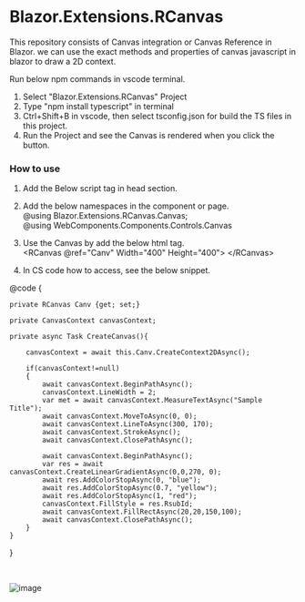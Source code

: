 # Blazor.Extensions.RCanvas
This repository consists of Canvas integration or Canvas Reference in Blazor. we can use the exact methods and properties of canvas javascript in blazor to draw a 2D context.

Run below npm commands in vscode terminal.
1. Select "Blazor.Extensions.RCanvas" Project
2. Type "npm install typescript" in terminal
3. Ctrl+Shift+B in vscode, then select tsconfig.json for build the TS files in this project.
4. Run the Project and see the Canvas is rendered when you click the button.

### How to use
1. Add the Below script tag in head section.
   <br/>
      <script src="./_content/Blazor.Extensions.RCanvas/Canvas/RCanvas.razor.js" type="text\javascript"></script>

3. Add the below namespaces in the component or page. <br/>
       @using Blazor.Extensions.RCanvas.Canvas; <br/>
       @using WebComponents.Components.Controls.Canvas

4. Use the Canvas by add the below html tag. <br/>
       <RCanvas @ref="Canv" Width="400" Height="400"> &lt;/RCanvas> <br/>       

5. In CS code how to access, see the below snippet.

        
@code {

    private RCanvas Canv {get; set;}

    private CanvasContext canvasContext;

    private async Task CreateCanvas(){
        
        canvasContext = await this.Canv.CreateContext2DAsync();

        if(canvasContext!=null)
        {
            await canvasContext.BeginPathAsync();
            canvasContext.LineWidth = 2;
            var met = await canvasContext.MeasureTextAsync("Sample Title");
            await canvasContext.MoveToAsync(0, 0);
            await canvasContext.LineToAsync(300, 170);
            await canvasContext.StrokeAsync();
            await canvasContext.ClosePathAsync();

            await canvasContext.BeginPathAsync();
            var res = await canvasContext.CreateLinearGradientAsync(0,0,270, 0);
            await res.AddColorStopAsync(0, "blue");
            await res.AddColorStopAsync(0.7, "yellow");
            await res.AddColorStopAsync(1, "red");
            canvasContext.FillStyle = res.RsubId;
            await canvasContext.FillRectAsync(20,20,150,100);
            await canvasContext.ClosePathAsync();
        }
    }
}

<br/>

![image](https://github.com/user-attachments/assets/6d4ade14-849a-4d17-926a-8dbd510da687)




<br/>
<br />

